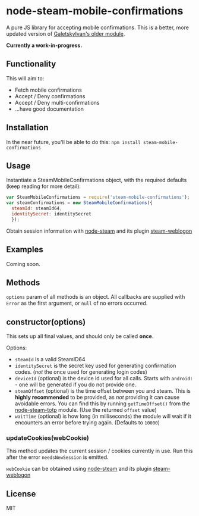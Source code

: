 # node-steam-mobile-confirmations
A pure JS library for accepting mobile confirmations. This is a better, more updated version of [GaletskyIvan's older module](https://github.com/GaletskyIvan/steamcommunity-mobile-confirmations).

**Currently a work-in-progress.**

## Functionality
This will aim to:

* Fetch mobile confirmations
* Accept / Deny confirmations
* Accept / Deny multi-confirmations
* ...have good documentation

## Installation
In the near future, you'll be able to do this:
`npm install steam-mobile-confirmations`

## Usage
Instantiate a SteamMobileConfirmations object, with the required defaults (keep reading for more detail):
```js
var SteamMobileConfirmations = require('steam-mobile-confirmations');
var steamConfirmations = new SteamMobileConfirmations({
  steamId: steamId64,
  identitySecret: identitySecret
  });
```

Obtain session information with [node-steam](https://github.com/seishun/node-steam) and its plugin [steam-weblogon](https://github.com/Alex7Kom/node-steam-weblogon)

## Examples
Coming soon.

## Methods
`options` param of all methods is an object. All callbacks are supplied with `Error` as the first argument, or `null` of no errors occurred.

## constructor(options)
This sets up all final values, and should only be called **once**.

Options:
* `steamId` is a valid SteamID64
* `identitySecret` is the secret key used for generating confirmation codes. (_not_ the once used for generating login codes)
* `deviceId` (optional) is the device id used for all calls. Starts with `android:` - one will be generated if you do not provide one.
* `steamOffset` (optional) is the time offset between you and steam. This is **highly recommended** to be provided, as _not_ providing it can cause avoidable errors. You can find this by running `getTimeOffset()` from the [node-steam-totp](https://github.com/DoctorMcKay/node-steam-totp) module. (Use the returned `offset` value)
* `waitTime` (optional) is how long (in milliseconds) the module will wait if it encounters an error before trying again. (Defaults to `10000`)

### updateCookies(webCookie)
This method updates the current session / cookies currently in use. Run this after the error `needsNewSession` is emitted.

`webCookie` can be obtained using [node-steam](https://github.com/seishun/node-steam) and its plugin [steam-weblogon](https://github.com/Alex7Kom/node-steam-weblogon)

## License
MIT
